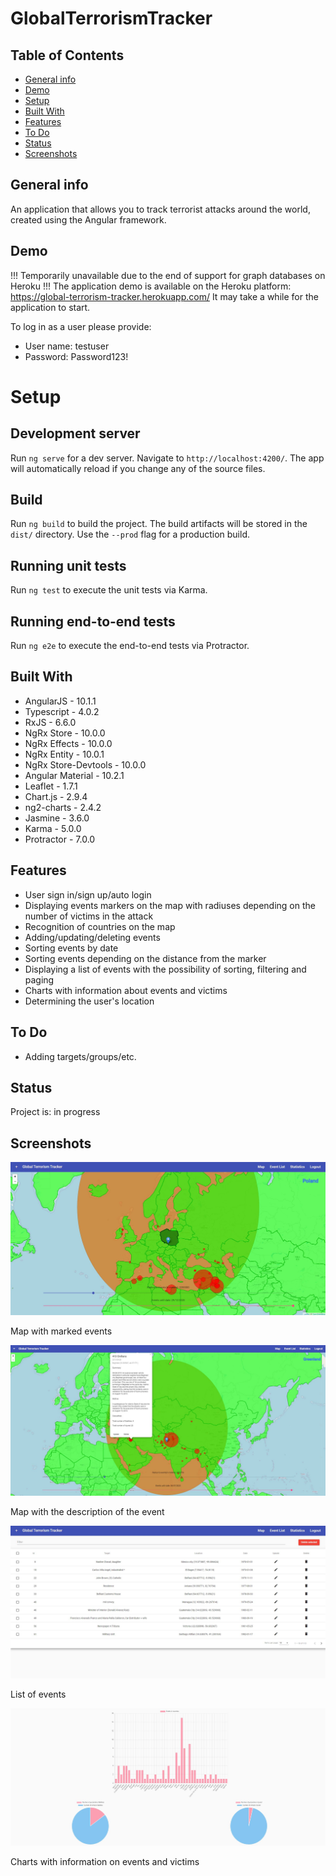 # GlobalTerrorismTracker

## Table of Contents

- [General info](#general-info)
- [Demo](#demo)
- [Setup](#setup)
- [Built With](#built-with)
- [Features](#features)
- [To Do](#to-do)
- [Status](#status)
- [Screenshots](#screenshots)

## General info

An application that allows you to track terrorist attacks around the world, created using the Angular framework.

## Demo

!!! Temporarily unavailable due to the end of support for graph databases on Heroku !!!
The application demo is available on the Heroku platform: https://global-terrorism-tracker.herokuapp.com/
It may take a while for the application to start.

To log in as a user please provide:

- User name: testuser
- Password: Password123!

# Setup

## Development server

Run `ng serve` for a dev server. Navigate to `http://localhost:4200/`. The app will automatically reload if you change any of the source files.

## Build

Run `ng build` to build the project. The build artifacts will be stored in the `dist/` directory. Use the `--prod` flag for a production build.

## Running unit tests

Run `ng test` to execute the unit tests via Karma.

## Running end-to-end tests

Run `ng e2e` to execute the end-to-end tests via Protractor.

## Built With

- AngularJS - 10.1.1
- Typescript - 4.0.2
- RxJS - 6.6.0
- NgRx Store - 10.0.0
- NgRx Effects - 10.0.0
- NgRx Entity - 10.0.1
- NgRx Store-Devtools - 10.0.0
- Angular Material - 10.2.1
- Leaflet - 1.7.1
- Chart.js - 2.9.4
- ng2-charts - 2.4.2
- Jasmine - 3.6.0
- Karma - 5.0.0
- Protractor - 7.0.0

## Features

- User sign in/sign up/auto login
- Displaying events markers on the map with radiuses depending on the number of victims in the attack
- Recognition of countries on the map
- Adding/updating/deleting events
- Sorting events by date
- Sorting events depending on the distance from the marker
- Displaying a list of events with the possibility of sorting, filtering and paging
- Charts with information about events and victims
- Determining the user's location

## To Do

- Adding targets/groups/etc.

## Status

Project is: in progress

## Screenshots

![Map with marked events](../screenshots/map.jpg)

Map with marked events

![Map with the description of the event](../screenshots/map2.jpg)

Map with the description of the event

![List of events](../screenshots/eventsList.jpg)

List of events

![Charts with information on events and victims](../screenshots/diagrams.jpg)

Charts with information on events and victims
